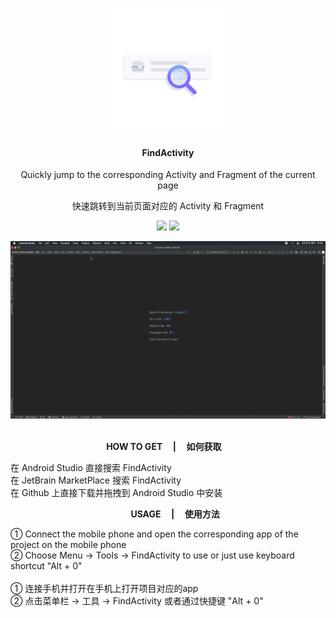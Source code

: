 <p align="center"><img src="img/animation_200.gif"/>

<h4 align="center"><strong>FindActivity</strong></h4>

<p align="center">Quickly jump to the corresponding Activity and Fragment of the current page</p>
<p align="center">快速跳转到当前页面对应的 Activity 和 Fragment</p>
<p align="center">
<img src="https://img.shields.io/badge/language-kotlin-orange.svg"/>
<img src="https://img.shields.io/badge/license-Apache-blue"/>
</p>
<p align="center"><img src="img/screenshot.gif"/>
<br/><br/>

<p align="center"><strong>HOW TO GET&nbsp;&nbsp;&nbsp;&nbsp;&nbsp;|&nbsp;&nbsp;&nbsp;&nbsp;&nbsp;如何获取&nbsp;&nbsp;&nbsp;&nbsp;</strong></p>

在 Android Studio 直接搜索 FindActivity<br>
在 JetBrain MarketPlace 搜索 FindActivity<br>
在 Github 上直接下载并拖拽到 Android Studio 中安装<br>


<p align="center"><strong>&nbsp;&nbsp;&nbsp;&nbsp;&nbsp;&nbsp;&nbsp;USAGE&nbsp;&nbsp;&nbsp;&nbsp;&nbsp;|&nbsp;&nbsp;&nbsp;&nbsp;&nbsp;使用方法</strong></p>
① Connect the mobile phone and open the corresponding app of the project on the mobile phone<br>
② Choose Menu -> Tools -> FindActivity to use or just use keyboard shortcut "Alt + 0"
<br/><br/>
① 连接手机并打开在手机上打开项目对应的app<br>
② 点击菜单栏 -> 工具 -> FindActivity 或者通过快捷键 "Alt + 0"
<br/><br/>





